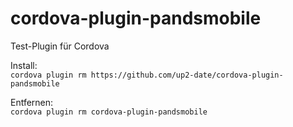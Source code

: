 # cordova-plugin-pandsmobile

Test-Plugin für Cordova

Install:  
`cordova plugin rm https://github.com/up2-date/cordova-plugin-pandsmobile`

Entfernen:  
`cordova plugin rm cordova-plugin-pandsmobile`
